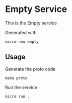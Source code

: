# Empty Service

This is the Empty service

Generated with

```
micro new empty
```

## Usage

Generate the proto code

```
make proto
```

Run the service

```
micro run .
```
